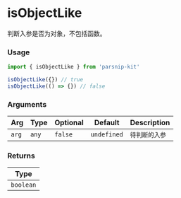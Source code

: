 # isObjectLike
      
判断入参是否为对象，不包括函数。

### Usage

```ts
import { isObjectLike } from 'parsnip-kit'

isObjectLike({}) // true
isObjectLike(() => {}) // false
```

      
### Arguments
      
| Arg | Type | Optional | Default | Description |
| --- | --- | --- | --- | --- |
| `arg` | `any` | `false` | `undefined` | `待判断的入参 ` |
      
### Returns

| Type |
| ---  |
| `boolean`  |